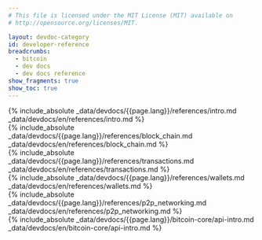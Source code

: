 ```yaml
---
# This file is licensed under the MIT License (MIT) available on
# http://opensource.org/licenses/MIT.

layout: devdoc-category
id: developer-reference
breadcrumbs:
  - bitcoin
  - dev docs
  - dev docs reference
show_fragments: true
show_toc: true
---
```


<div class="toccontent-block toccontent-intro" markdown="block">
{% include_absolute _data/devdocs/{{page.lang}}/references/intro.md _data/devdocs/en/references/intro.md %}
</div>

<div class="toccontent-block" markdown="block">
{% include_absolute _data/devdocs/{{page.lang}}/references/block_chain.md _data/devdocs/en/references/block_chain.md %}
</div>

<div class="toccontent-block" markdown="block">
{% include_absolute _data/devdocs/{{page.lang}}/references/transactions.md _data/devdocs/en/references/transactions.md %}
</div>

<div class="toccontent-block" markdown="block">
{% include_absolute _data/devdocs/{{page.lang}}/references/wallets.md _data/devdocs/en/references/wallets.md %}
</div>

<div class="toccontent-block" markdown="block">
{% include_absolute _data/devdocs/{{page.lang}}/references/p2p_networking.md _data/devdocs/en/references/p2p_networking.md %}
</div>

<div class="toccontent-block" markdown="block">
{% include_absolute _data/devdocs/{{page.lang}}/bitcoin-core/api-intro.md _data/devdocs/en/bitcoin-core/api-intro.md %}
</div>
